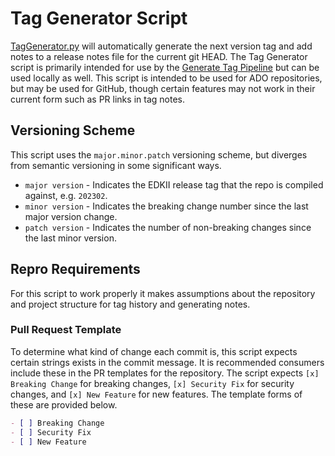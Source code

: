 # Tag Generator Script

[TagGenerator.py](./TagGenerator.py) will automatically generate the next version tag
and add notes to a release notes file for the current git HEAD. The Tag Generator
script is primarily intended for use by the [Generate Tag Pipeline](../../Jobs/GenerateTag.yml)
but can be used locally as well. This script is intended to be used for ADO repositories,
but may be used for GitHub, though certain features may not work in their current
form such as PR links in tag notes.

## Versioning Scheme

This script uses the `major.minor.patch` versioning scheme, but diverges from semantic
versioning in some significant ways.

- `major version` - Indicates the EDKII release tag that the repo is compiled against, e.g. `202302`.
- `minor version` - Indicates the breaking change number since the last major version change.
- `patch version` - Indicates the number of non-breaking changes since the last minor version.

## Repro Requirements

For this script to work properly it makes assumptions about the repository and
project structure for tag history and generating notes.

### Pull Request Template

To determine what kind of change each commit is, this script expects certain strings
exists in the commit message. It is recommended consumers include these in the PR
templates for the repository. The script expects `[x] Breaking Change` for breaking
changes, `[x] Security Fix` for security changes, and `[x] New Feature` for new
features. The template forms of these are provided below.

```md
- [ ] Breaking Change
- [ ] Security Fix
- [ ] New Feature
```
